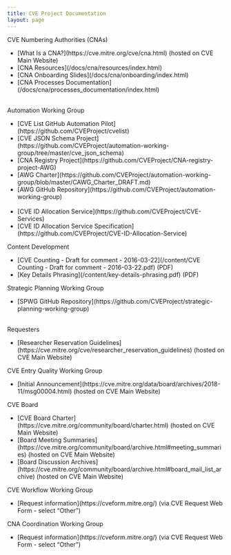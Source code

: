 ```yaml
---
title: CVE Project Documentation
layout: page
---
```


<div class="row">
  
  <div class="col-md-6">
    <div class="panel panel-default">
      <div class="panel-heading">
        <div class="panel-title">CVE Numbering Authorities (CNAs)</div>
      </div>
      <div class="panel-body">
       <ul>
         <li markdown="span">[What Is a CNA?](https://cve.mitre.org/cve/cna.html) (hosted on CVE Main Website)</li>
         <li markdown="span">[CNA Resources](/docs/cna/resources/index.html)</li>
         <li markdown="span">[CNA Onboarding Slides](/docs/cna/onboarding/index.html)</li>
         <li markdown="span">[CNA Processes Documentation](/docs/cna/processes_documentation/index.html)</li>
       </ul>
       <br>
      </div>
    </div>
  </div>

  <div class="col-md-6">
    <div class="panel panel-default">
      <div class="panel-heading">
        <div class="panel-title">Automation Working Group</div>
      </div>
      <div class="panel-body">
       <ul>
         <li markdown="span">[CVE List GitHub Automation Pilot](https://github.com/CVEProject/cvelist)</li>
         <li markdown="span">[CVE JSON Schema Project](https://github.com/CVEProject/automation-working-group/tree/master/cve_json_schema)</li>
         <li markdown="span">[CNA Registry Project](https://github.com/CVEProject/CNA-registry-project-AWG)</li>
         <li markdown="span">[AWG Charter](https://github.com/CVEProject/automation-working-group/blob/master/CAWG_Charter_DRAFT.md)</li>        
         <li markdown="span">[AWG GitHub Repository](https://github.com/CVEProject/automation-working-group)</li>
         <br>
         <li markdown="span">[CVE ID Allocation Service](https://github.com/CVEProject/CVE-Services)</li>
         <li markdown="span">[CVE ID Allocation Service Specification](https://github.com/CVEProject/CVE-ID-Allocation-Service)</li>
      </ul>
      </div>
    </div>
  </div>
  
  </div>
  
  <div class="col-md-6">
    <div class="panel panel-default">
      <div class="panel-heading">
        <div class="panel-title">Content Development</div>
      </div>
      <div class="panel-body">
        <ul>
          <li markdown="span">[CVE Counting - Draft for comment - 2016-03-22](/content/CVE Counting - Draft for comment - 2016-03-22.pdf) (PDF)</li>
          <li markdown="span">[Key Details Phrasing](/content/key-details-phrasing.pdf) (PDF)</li>
        </ul>
      </div>
    </div>
  </div>

  <div class="col-md-6">
    <div class="panel panel-default">
      <div class="panel-heading">
        <div class="panel-title">Strategic Planning Working Group</div>
      </div>
      <div class="panel-body">
        <ul>
          <li markdown="span">[SPWG GitHub Repository](https://github.com/CVEProject/strategic-planning-working-group)</li>
        </ul>
        <br>
      </div>
    </div>
  </div>

<div class="row">

  <div class="col-md-6">
    <div class="panel panel-default">
      <div class="panel-heading">
        <div class="panel-title">Requesters</div>
      </div>
      <div class="panel-body">
        <ul>
          <li markdown="span">[Researcher Reservation Guidelines](https://cve.mitre.org/cve/researcher_reservation_guidelines) (hosted on CVE Main Website)</li>
        </ul>
      </div>
    </div>
  </div>

  <div class="col-md-6">
    <div class="panel panel-default">
      <div class="panel-heading">
        <div class="panel-title">CVE Entry Quality Working Group</div>
      </div>
      <div class="panel-body">
       <ul>
         <li markdown="span">[Initial Announcement](https://cve.mitre.org/data/board/archives/2018-11/msg00004.html) (hosted on CVE Main Website)</li>
       </ul>
      </div>
    </div>
  </div>

 <div class="col-md-6">
    <div class="panel panel-default">
      <div class="panel-heading">
        <div class="panel-title">CVE Board</div>
      </div>
      <div class="panel-body">
        <ul>
           <li markdown="span">[CVE Board Charter](https://cve.mitre.org/community/board/charter.html) (hosted on CVE Main Website)</li> 
           <li markdown="span">[Board Meeting Summaries](https://cve.mitre.org/community/board/archive.html#meeting_summaries) (hosted on CVE Main Website)</li> 
           <li markdown="span">[Board Discussion Archives](https://cve.mitre.org/community/board/archive.html#board_mail_list_archive) (hosted on CVE Main Website)</li> 
       </ul>
      </div>
    </div>
  </div>
  
  <div class="col-md-6">
    <div class="panel panel-default">
      <div class="panel-heading">
        <div class="panel-title">CVE Workflow Working Group</div>
      </div>
      <div class="panel-body">
       <ul>
         <li markdown="span">[Request information](https://cveform.mitre.org/) (via CVE Request Web Form - select “Other”)</li>
       </ul>
       </ul>
      </div>
    </div>
  </div>

  <div class="col-md-6">
    <div class="panel panel-default">
      <div class="panel-heading">
        <div class="panel-title">CNA Coordination Working Group</div>
      </div>
      <div class="panel-body">
       <ul>
         <li markdown="span">[Request information](https://cveform.mitre.org/) (via CVE Request Web Form - select “Other”)</li>
       </ul>
      </div>
    </div>
  </div>

</div>
